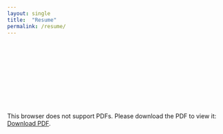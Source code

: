 ```yaml
---
layout: single
title:  "Resume"
permalink: /resume/
---
```


<object data="/Charlie_Resume.pdf" type="application/pdf" width="100%" height="137em">
    <embed src="/Charlie_Resume.pdf">
        <p>This browser does not support PDFs. Please download the PDF to view it: <a href="/Charlie_Resume.pdf">Download PDF</a>.</p>
    </embed>
</object>
  
